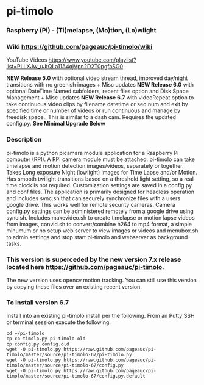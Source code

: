 # pi-timolo
### Raspberry (Pi) - (Ti)melapse, (Mo)tion, (Lo)wlight
### Wiki https://github.com/pageauc/pi-timolo/wiki     
YouTube Videos https://www.youtube.com/playlist?list=PLLXJw_uJtQLa11A4qjVpn2D2T0pgfaSG0

**NEW Release 5.0** with optional video stream thread, improved day/night transitions with no greenish images + Misc updates
**NEW Release 6.0** with optional DateTime Named subfolders, recent files option and Disk Space Management + Misc updates 
**NEW Release 6.7** with videoRepeat option to take continuous video clips by filename datetime or seq num and exit by specified time or number of videos or run continuous and manage by freedisk space..  This is similar to a dash cam.  Requires the updated config.py.
**See Minimal Upgrade Below**

### Description
pi-timolo is a python picamara module application for a Raspberry PI computer (RPI).
A RPI camera module must be attached. pi-timolo can take timelapse and motion detection
images/videos, separately or together. Takes Long exposure Night (lowlight) images for
Time Lapse and/or Motion. Has smooth twilight transitions based on a threshold light
setting, so a real time clock is not required. Customization settings are saved in a config.py and conf files.
The application is primarily designed for headless operation and includes sync.sh that
can securely synchronize files with a users google drive.  This works well for remote security
cameras. Camera config.py settings can be administered remotely from a google drive using sync.sh.
Includes makevideo.sh to create timelapse or motion lapse videos from images, convid.sh to convert/combine 
h264 to mp4 format, a simple minumum or no setup web server to view images or videos and menubox.sh 
to admin settings and stop start pi-timolo and webserver as background tasks.

### This version is superceded by the new version 7.x release located here https://github.com/pageauc/pi-timolo.
The new version uses opencv motion tracking.  You can still use this version by copying these files over an existing
recent version.

### To install version 6.7

Install into an existing pi-timolo install per the following.  From an Putty SSH or terminal session execute the following.

    cd ~/pi-timolo
    cp cp-timolo.py pi-timolo.old
    cp config.py config.old
    wget -O pi-timolo.py https://raw.github.com/pageauc/pi-timolo/master/source/pi-timolo-67/pi-timolo.py 
    wget -O pi-timolo.py https://raw.github.com/pageauc/pi-timolo/master/source/pi-timolo-67/config.py     
    wget -O pi-timolo.py https://raw.github.com/pageauc/pi-timolo/master/source/pi-timolo-67/config.py.default
    
    